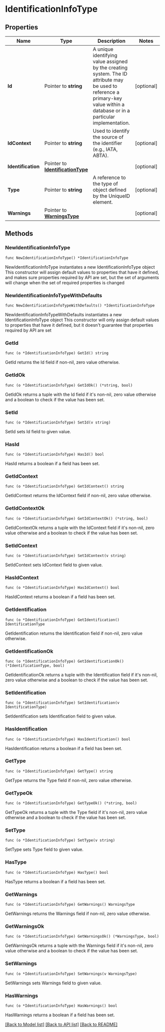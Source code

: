 # IdentificationInfoType

## Properties

Name | Type | Description | Notes
------------ | ------------- | ------------- | -------------
**Id** | Pointer to **string** | A unique identifying value assigned by the creating system. The ID attribute may be used to reference a primary-key value within a database or in a particular implementation. | [optional] 
**IdContext** | Pointer to **string** | Used to identify the source of the identifier (e.g., IATA, ABTA). | [optional] 
**Identification** | Pointer to [**IdentificationType**](IdentificationType.md) |  | [optional] 
**Type** | Pointer to **string** | A reference to the type of object defined by the UniqueID element. | [optional] 
**Warnings** | Pointer to [**WarningsType**](WarningsType.md) |  | [optional] 

## Methods

### NewIdentificationInfoType

`func NewIdentificationInfoType() *IdentificationInfoType`

NewIdentificationInfoType instantiates a new IdentificationInfoType object
This constructor will assign default values to properties that have it defined,
and makes sure properties required by API are set, but the set of arguments
will change when the set of required properties is changed

### NewIdentificationInfoTypeWithDefaults

`func NewIdentificationInfoTypeWithDefaults() *IdentificationInfoType`

NewIdentificationInfoTypeWithDefaults instantiates a new IdentificationInfoType object
This constructor will only assign default values to properties that have it defined,
but it doesn't guarantee that properties required by API are set

### GetId

`func (o *IdentificationInfoType) GetId() string`

GetId returns the Id field if non-nil, zero value otherwise.

### GetIdOk

`func (o *IdentificationInfoType) GetIdOk() (*string, bool)`

GetIdOk returns a tuple with the Id field if it's non-nil, zero value otherwise
and a boolean to check if the value has been set.

### SetId

`func (o *IdentificationInfoType) SetId(v string)`

SetId sets Id field to given value.

### HasId

`func (o *IdentificationInfoType) HasId() bool`

HasId returns a boolean if a field has been set.

### GetIdContext

`func (o *IdentificationInfoType) GetIdContext() string`

GetIdContext returns the IdContext field if non-nil, zero value otherwise.

### GetIdContextOk

`func (o *IdentificationInfoType) GetIdContextOk() (*string, bool)`

GetIdContextOk returns a tuple with the IdContext field if it's non-nil, zero value otherwise
and a boolean to check if the value has been set.

### SetIdContext

`func (o *IdentificationInfoType) SetIdContext(v string)`

SetIdContext sets IdContext field to given value.

### HasIdContext

`func (o *IdentificationInfoType) HasIdContext() bool`

HasIdContext returns a boolean if a field has been set.

### GetIdentification

`func (o *IdentificationInfoType) GetIdentification() IdentificationType`

GetIdentification returns the Identification field if non-nil, zero value otherwise.

### GetIdentificationOk

`func (o *IdentificationInfoType) GetIdentificationOk() (*IdentificationType, bool)`

GetIdentificationOk returns a tuple with the Identification field if it's non-nil, zero value otherwise
and a boolean to check if the value has been set.

### SetIdentification

`func (o *IdentificationInfoType) SetIdentification(v IdentificationType)`

SetIdentification sets Identification field to given value.

### HasIdentification

`func (o *IdentificationInfoType) HasIdentification() bool`

HasIdentification returns a boolean if a field has been set.

### GetType

`func (o *IdentificationInfoType) GetType() string`

GetType returns the Type field if non-nil, zero value otherwise.

### GetTypeOk

`func (o *IdentificationInfoType) GetTypeOk() (*string, bool)`

GetTypeOk returns a tuple with the Type field if it's non-nil, zero value otherwise
and a boolean to check if the value has been set.

### SetType

`func (o *IdentificationInfoType) SetType(v string)`

SetType sets Type field to given value.

### HasType

`func (o *IdentificationInfoType) HasType() bool`

HasType returns a boolean if a field has been set.

### GetWarnings

`func (o *IdentificationInfoType) GetWarnings() WarningsType`

GetWarnings returns the Warnings field if non-nil, zero value otherwise.

### GetWarningsOk

`func (o *IdentificationInfoType) GetWarningsOk() (*WarningsType, bool)`

GetWarningsOk returns a tuple with the Warnings field if it's non-nil, zero value otherwise
and a boolean to check if the value has been set.

### SetWarnings

`func (o *IdentificationInfoType) SetWarnings(v WarningsType)`

SetWarnings sets Warnings field to given value.

### HasWarnings

`func (o *IdentificationInfoType) HasWarnings() bool`

HasWarnings returns a boolean if a field has been set.


[[Back to Model list]](../README.md#documentation-for-models) [[Back to API list]](../README.md#documentation-for-api-endpoints) [[Back to README]](../README.md)


